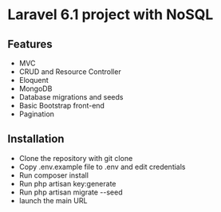 # Laravel 6.1 project with NoSQL

## Features

* MVC
* CRUD and Resource Controller
* Eloquent 
* MongoDB
* Database migrations and seeds
* Basic Bootstrap front-end
* Pagination

## Installation

* Clone the repository with git clone
* Copy .env.example file to .env and edit credentials 
* Run composer install
* Run php artisan key:generate
* Run php artisan migrate --seed 
* launch the main URL 
